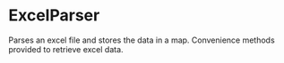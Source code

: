 # ExcelParser

Parses an excel file and stores the data in a map. Convenience methods provided to retrieve excel data.
